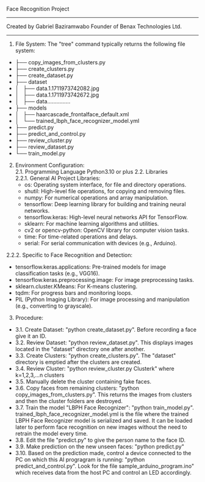 Face Recognition Project
***************
Created by Gabriel Baziramwabo
Founder of Benax Technologies Ltd.
***************
1. File System:
The "tree" command typically returns the following file system:
- ├── copy_images_from_clusters.py
- ├── create_clusters.py
- ├── create_dataset.py
- ├── dataset
- │   ├── data.1.1711973742082.jpg
- │   ├── data.1.1711973742672.jpg
- │   ├── data...............
- ├── models
- │   ├── haarcascade_frontalface_default.xml
- │   └── trained_lbph_face_recognizer_model.yml
- ├── predict.py
- ├── predict_and_control.py
- ├── review_cluster.py
- ├── review_dataset.py
- └── train_model.py

2. Environment Configuration:<br>
2.1. Programming Language
   Python3.10 or plus
2.2. Libraries<br>
2.2.1. General AI Project Libraries:
   - os: Operating system interface, for file and directory operations.
   - shutil: High-level file operations, for copying and removing files.
   - numpy: For numerical operations and array manipulation.
   - tensorflow: Deep learning library for building and training neural networks.
   - tensorflow.keras: High-level neural networks API for TensorFlow.
   - sklearn: For machine learning algorithms and utilities.
   - cv2 or opencv-python: OpenCV library for computer vision tasks.
   - time: For time-related operations and delays.
   - serial: For serial communication with devices (e.g., Arduino).

2.2.2. Specific to Face Recognition and Detection:
   - tensorflow.keras.applications: Pre-trained models for image classification tasks (e.g., VGG16).
   - tensorflow.keras.preprocessing.image: For image preprocessing tasks.
   - sklearn.cluster.KMeans: For K-means clustering.
   - tqdm: For progress bars and monitoring loops.
   - PIL (Python Imaging Library): For image processing and manipulation (e.g., converting to grayscale).

3. Procedure:
- 3.1. Create Dataset: "python create_dataset.py". Before recording a face give it an ID.
- 3.2. Review Dataset: "python review_dataset.py". This displays images located in the "dataset" directory one after another.
- 3.3. Create Clusters: "python create_clusters.py". The "dataset" directory is emptied after the clusters are created.
- 3.4. Review Cluster: "python review_cluster.py Clusterk" where k=1,2,3,...n clusters
- 3.5. Manually delete the cluster containing fake faces.
- 3.6. Copy faces from remaining clusters: "python copy_images_from_clusters.py". This returns the images from clusters and then the cluster folders are destroyed. 
- 3.7. Train the model "LBPH Face Recognizer": "python train_model.py". trained_lbph_face_recognizer_model.yml is the file where the trained LBPH Face Recognizer model is serialized and saved. It can be loaded later to perform face recognition on new images without the need to retrain the model every time.
- 3.8. Edit the file "predict.py" to give the person name to the face ID.
- 3.9. Make prediction on the new unseen faces: "python predict.py"
- 3.10. Based on the prediction made, control a device connected to the PC on which this AI progragram is running: "python predict_and_control.py". Look for the file sample_arduino_program.ino" which receives data from the host PC and control an LED accordingly.
